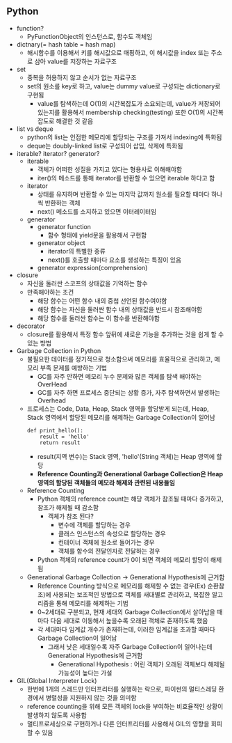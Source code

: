 ## Python
* function?
    * PyFunctionObject의 인스턴스로, 함수도 객체임
* dictnary(= hash table = hash map)
    * 해시함수를 이용해서 키를 해시값으로 매핑하고, 이 해시값을 index 또는 주소로 삼아 value를 저장하는 자료구조
* set
    * 중복을 허용하지 않고 순서가 없는 자료구조
    * set의 원소를 key로 하고, value는 dummy value로 구성되는 dictionary로 구현됨
        * value를 탐색하는데 O(1)의 시간복잡도가 소요되는데, value가 저장되어 있는지를 활용해서 membership checking(testing) 또한 O(1)의 시간복잡도로 해결한 것 같음
* list vs deque
    * python의 list는 인접한 메모리에 할당되는 구조를 가져서 indexing에 특화됨
    * deque는 doubly-linked list로 구성되어 삽입, 삭제에 특화됨
* iterable? iterator? generator?
    * iterable
        * 객체가 어떠한 성질을 가지고 있다는 형용사로 이해해야함
        * iter()의 메소드를 통해 iterator를 반환할 수 있으면 iterable 하다고 함
    * iterator
        * 상태를 유지하며 반환할 수 있는 마지막 값까지 원소를 필요할 때마다 하나씩 반환하는 객체
        * next() 메소드를 소지하고 있으면 이터레이터임
    * generator
        * generator function
            * 함수 형태에 yield문을 활용해서 구현함
        * generator object
            * iterator의 특별한 종류
            * next()를 호출할 때마다 요소를 생성하는 특징이 있음
        * generator expression(comprehension)
* closure
    * 자신을 둘러싼 스코프의 상태값을 기억하는 함수
    * 만족해야하는 조건
        * 해당 함수는 어떤 함수 내의 중첩 선언된 함수여야함
        * 해당 함수는 자신을 둘러싼 함수 내의 상태값을 반드시 참조해야함
        * 해당 함수를 둘러싼 함수는 이 함수를 반환해야함
* decorator
    * closure를 활용해서 특정 함수 앞뒤에 새로운 기능을 추가하는 것을 쉽게 할 수 있는 방법
* Garbage Collection in Python
    * 불필요한 데이터를 정기적으로 청소함으써 메모리를 효율적으로 관리하고, 메모리 부족 문제를 예방하는 기법
        * GC를 자주 안하면 메모리 누수 문제와 많은 객체를 탐색 해야하는 OverHead
        * GC를 자주 하면 프로세스 중단되는 상황 증가, 자주 탐색하면서 발생하는 Overhead
    * 프로세스는 Code, Data, Heap, Stack 영역을 할당받게 되는데, Heap, Stack 영역에서 할당된 메모리를 해제하는 Garbage Collection이 일어남
        ```
        def print_hello():
            result = 'hello'
            return result
        ```
        * result(지역 변수)는 Stack 영역, 'hello'(String 객체)는 Heap 영역에 할당
        * **Reference Counting과 Generational Garbage Collection은 Heap 영역의 할당된 객체들의 메모라 해제와 관련된 내용들임**
    * Reference Counting
        * Python 객체의 reference count는 해당 객체가 참조될 때마다 증가하고, 참조가 해제될 때 감소함
            * 객체가 참조 된다?
                * 변수에 객체를 할당하는 경우
                * 클래스 인스턴스의 속성으로 할당하는 경우
                * 컨테이너 객체에 원소로 들어가는 경우
                * 객체를 함수의 전달인자로 전달하는 경우
        * Python 객체의 reference count가 0이 되면 객체의 메모리 할당이 해제됨
    * Generational Garbage Collection -> Generational Hypothesis에 근거함
        * Reference Counting 방식으로 메모리를 해제할 수 없는 경우(Ex) 순환참조)에 사용되는 보조적인 방법으로 객체를 새대별로 관리하고, 복잡한 알고리즘을 통해 메모리를 해제하는 기법
        * 0~2세대로 구분되고, 현재 세대의 Garbage Collection에서 살아남을 때마다 다음 세대로 이동해서 높을수록 오래된 객체로 존재하도록 했음
        * 각 세대마다 임계값 개수가 존재하는데, 이러한 임계값을 초과할 때마다 Garbage Collection이 일어남
            * 그래서 낮은 세대일수록 자주 Garbage Collection이 일어나는데 Generational Hypothesis에 근거함
                * Generational Hypothesis : 어린 객체가 오래된 객체보다 해제될 가능성이 높다는 가설
* GIL(Global Interpreter Lock)
    * 한번에 1개의 스레드만 인터프리터를 실행하는 락으로, 파이썬의 멀티스레딩 환경에서 병렬성을 지원하지 않는 것을 의미함
    * reference counting을 위해 모든 객체의 lock을 부여하는 비효율적인 상황이 발생하지 않도록 사용함
    * 멀티프로세싱으로 구현하거나 다른 인터프리터를 사용해서 GIL의 영향을 회피 할 수 있음
